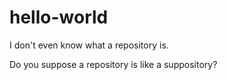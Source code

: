 # hello-world
I don't even know what a repository is.

Do you suppose a repository is like a suppository?
